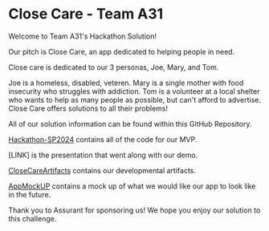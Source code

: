 # Close Care - Team A31

Welcome to Team A31's Hackathon Solution! 

Our pitch is Close Care, an app dedicated to helping people in need. 

Close care is dedicated to our 3 personas, Joe, Mary, and Tom.

Joe is a homeless, disabled, veteren. Mary is a single mother with food insecurity who struggles with addiction. Tom is a volunteer at a local shelter who wants to help as many people as possible, but can't afford to advertise. Close Care offers solutions to all their problems!

All of our solution information can be found within this GitHub Repository.

[Hackathon-SP2024](Hackathon-SP2024) contains all of the code for our MVP.

[LINK] is the presentation that went along with our demo.

[CloseCareArtifacts](CloseCareArtifacts) contains our developmental artifacts.

[AppMockUP](AppMockUp) contains a mock up of what we would like our app to look like in the future. 

Thank you to Assurant for sponsoring us! We hope you enjoy our solution to this challenge.


